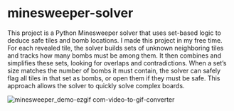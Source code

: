 # minesweeper-solver

This project is a Python Minesweeper solver that uses set-based logic to deduce safe tiles and bomb locations. I made this project in my free time. For each revealed tile, the solver builds sets of unknown neighboring tiles and tracks how many bombs must be among them. It then combines and simplifies these sets, looking for overlaps and contradictions. When a set’s size matches the number of bombs it must contain, the solver can safely flag all tiles in that set as bombs, or open them if they must be safe. This approach allows the solver to quickly solve complex boards.

![minesweeper_demo-ezgif com-video-to-gif-converter](https://github.com/user-attachments/assets/bd45f168-3c59-411a-944b-3b2431867b53)
